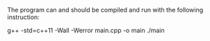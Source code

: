 The program can and should be compiled and run with the following instruction:


g++ -std=c++11 -Wall -Werror main.cpp -o main
./main <caseNo>
